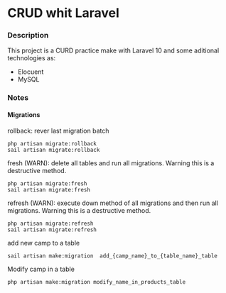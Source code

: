 # CRUD whit Laravel

### Description

This project is a CURD practice make with Laravel 10 and some aditional technologies as:

* Elocuent
* MySQL

### Notes

#### Migrations

rollback: rever last migration batch

```
php artisan migrate:rollback
sail artisan migrate:rollback
```

fresh (WARN): delete all tables and run all migrations. Warning this is a destructive method.

```
php artisan migrate:fresh
sail artisan migrate:fresh
```


refresh (WARN): execute down method of all migrations and then run all migrations. Warning this is a destructive method.

```
php artisan migrate:refresh
sail artisan migrate:refresh
```

add new camp to a table

```bash
sail artisan make:migration	 add_{camp_name}_to_{table_name}_table
```

Modify camp in a table

```bash
php artisan make:migration modify_name_in_products_table
```
